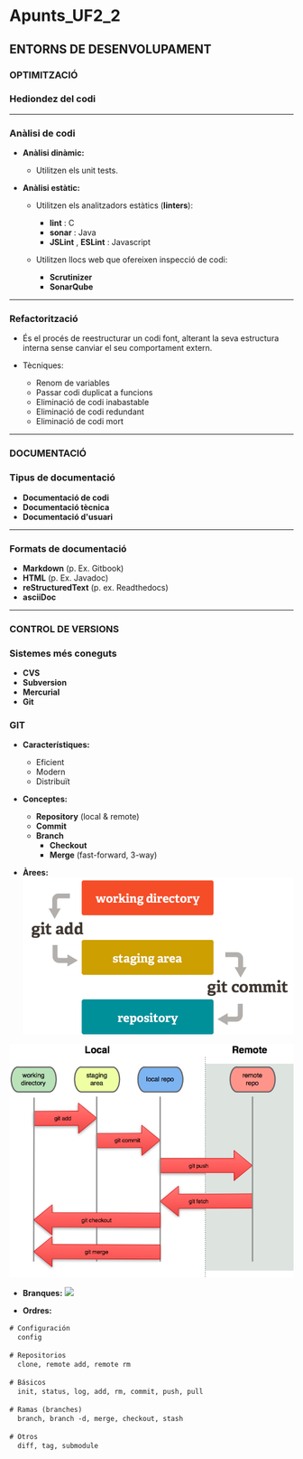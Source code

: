 # **Apunts_UF2_2**

## **ENTORNS DE DESENVOLUPAMENT**

### **OPTIMITZACIÓ**

### **Hediondez del codi**

----------------------

### **Anàlisi de codi**

* **Anàlisi dinàmic:**
  * Utilitzen els unit tests.

* **Anàlisi estàtic:**
  * Utilitzen els analitzadors estàtics (**linters**):
    * **lint** : C
    * **sonar** : Java
    * **JSLint** , **ESLint** : Javascript

  * Utilitzen llocs web que ofereixen inspecció de codi:
    * **Scrutinizer**
    * **SonarQube**
----------------------

### **Refactorització**

* És el procés de reestructurar un codi font, alterant la seva estructura interna sense canviar el seu comportament extern.

* Tècniques:
  * Renom de variables
  * Passar codi duplicat a funcions
  * Eliminació de codi inabastable
  * Eliminació de codi redundant
  * Eliminació de codi mort
----------------------

### **DOCUMENTACIÓ**

### **Tipus de documentació**

* **Documentació de codi**
* **Documentació tècnica**
* **Documentació d'usuari**
----------------------

### **Formats de documentació**

* **Markdown** (p. Ex. Gitbook)
* **HTML** (p. Ex. Javadoc)
* **reStructuredText** (p. ex. Readthedocs)
* **asciiDoc**
----------------------

### **CONTROL DE VERSIONS**

### **Sistemes més coneguts**

* **CVS**
* **Subversion**
* **Mercurial**
* **Git**

### **GIT**

* **Característiques:**
  * Eficient
  * Modern
  * Distribuït

* **Conceptes:**
  * **Repository** (local & remote)
  * **Commit**
  * **Branch**
    * **Checkout**
    * **Merge** (fast-forward, 3-way)

* **Àrees:**
![](git-areas1.png)

![](git-areas2.png)

* **Branques:**
![](git-branques.png)


* **Ordres:**
~~~
# Configuración
  config 

# Repositorios
  clone, remote add, remote rm

# Básicos
  init, status, log, add, rm, commit, push, pull

# Ramas (branches)
  branch, branch -d, merge, checkout, stash

# Otros
  diff, tag, submodule
~~~
